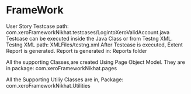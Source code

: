 # FrameWork
User Story Testcase path: com.xeroFrameworkNikhat.testcases/LogintoXeroValidAccount.java
Testcase can be executed inside the Java Class or from Testng XML.
Testng XML path: XMLFiles/testng.xml
After Testcase is executed, Extent Report is generated.
Report is generated in: Reports folder

All the supporting Classes,are created Using Page Object Model.
They are in package: com.xeroFrameworkNikhat.pages

All the Supporting Utiliy Classes are in,
Package: com.xeroFrameworkNikhat.Utilities